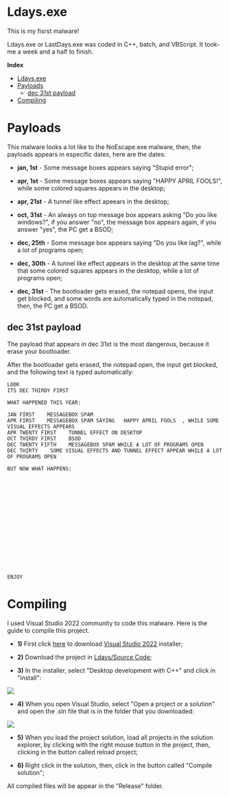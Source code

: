 # Ldays.exe

This is my fisrst malware!

Ldays.exe or LastDays.exe was coded in C++, batch, and VBScript. It took-me a week and a half to finish.

**Index**

- [Ldays.exe](#Ldays.exe)
- [Payloads](#Payloads)
	- [dec 31st payload](#dec%2031st%20payload)
- [Compiling](#Compiling)


# Payloads

This malware looks a lot like to the NoEscape.exe malware, then, the payloads appears in especific dates, here are the dates:

- **jan, 1st** - Some message boxes appears saying "Stupid error";

- **apr, 1st** - Some message boxes appears saying "HAPPY APRIL FOOLS!", while some colored squares appears in the desktop;

- **apr, 21st** - A tunnel like effect apeears in the desktop;

- **oct, 31st** - An always on top message box appears asking "Do you like windows?", if you answer "no", the message box appears again, if you answer "yes", the PC get a BSOD;

- **dec, 25th** - Some message box appears saying "Do you like lag?", while a lot of programs open;

- **dec, 30th** - A tunnel like effect appears in the desktop at the same time that some colored squares appears in the desktop, while a lot of programs open;

- **dec, 31st** - The bootloader gets erased, the notepad opens, the input get blocked, and some words are automatically typed in the notepad, then, the PC get a BSOD.


## dec 31st payload

The payload that appears in dec 31st is the most dangerous, because it erase your bootloader.

After the bootloader gets erased, the notepad open, the input get blocked,  and the following text is typed automatically:

```
LOOK
ITS DEC THIRDY FIRST

WHAT HAPPENED THIS YEAR:

JAN FIRST    MESSAGEBOX SPAM
APR FIRST    MESSAGEBOX SPAM SAYING   HAPPY APRIL FOOLS  , WHILE SOME VISUAL EFFECTS APPEARS
APR TWENTY FIRST    TUNNEL EFFECT ON DESKTOP
OCT THIRDY FIRST    BSOD
DEC TWENTY FIFTH    MESSAGEBOX SPAM WHILE A LOT OF PROGRAMS OPEN
DEC THIRTY    SOME VISUAL EFFECTS AND TUNNEL EFFECT APPEAR WHILE A LOT OF PROGRAMS OPEN

BUT NOW WHAT HAPPENS:

















ENJOY
```

# Compiling

I used Visual Studio 2022 community to code this malware. Here is the guide to compile this project.

 - **1)** First click [here](https://visualstudio.microsoft.com/pt-br/downloads/) to download [Visual Studio 2022](https://visualstudio.microsoft.com/pt-br/downloads/) installer;

 - **2)** Download the project in [Ldays/Source Code](https://github.com/robertohermenegildodias/Ldays/tree/main/Source%20Code);

 - **3)** In the installer, select "Desktop development with C++" and click in "install":
 
 ![](https://raw.githubusercontent.com/robertohermenegildodias/Ldays/main/Images/vs2022-installer-workloads.png)
 - **4)** When you open Visual Studio, select "Open a project or a solution" and open the .sln file that is in the folder that you downloaded:
 
 ![](https://raw.githubusercontent.com/robertohermenegildodias/Ldays/main/Images/vsmainscreen.png)

 - **5)** When you load the project solution, load all projects in the solution explorer, by clicking with the right mouse button in the project, then, clicking in the button called reload project;

- **6)** Right click in the solution, then, click in the button called "Compile solution";

All compiled files will be appear in the "Release" folder.
